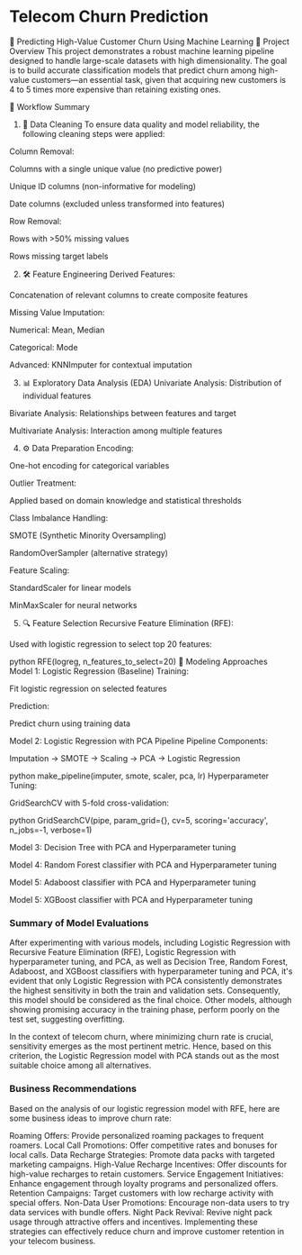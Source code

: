 # Telecom Churn Prediction

🧠 Predicting High-Value Customer Churn Using Machine Learning
📌 Project Overview
This project demonstrates a robust machine learning pipeline designed to handle large-scale datasets with high dimensionality. The goal is to build accurate classification models that predict churn among high-value customers—an essential task, given that acquiring new customers is 4 to 5 times more expensive than retaining existing ones.

📂 Workflow Summary
1. 🧹 Data Cleaning
To ensure data quality and model reliability, the following cleaning steps were applied:

Column Removal:

Columns with a single unique value (no predictive power)

Unique ID columns (non-informative for modeling)

Date columns (excluded unless transformed into features)

Row Removal:

Rows with >50% missing values

Rows missing target labels

2. 🛠 Feature Engineering
Derived Features:

Concatenation of relevant columns to create composite features

Missing Value Imputation:

Numerical: Mean, Median

Categorical: Mode

Advanced: KNNImputer for contextual imputation

3. 📊 Exploratory Data Analysis (EDA)
Univariate Analysis: Distribution of individual features

Bivariate Analysis: Relationships between features and target

Multivariate Analysis: Interaction among multiple features

4. ⚙️ Data Preparation
Encoding:

One-hot encoding for categorical variables

Outlier Treatment:

Applied based on domain knowledge and statistical thresholds

Class Imbalance Handling:

SMOTE (Synthetic Minority Oversampling)

RandomOverSampler (alternative strategy)

Feature Scaling:

StandardScaler for linear models

MinMaxScaler for neural networks

5. 🔍 Feature Selection
Recursive Feature Elimination (RFE):

Used with logistic regression to select top 20 features:

python
RFE(logreg, n_features_to_select=20)
🤖 Modeling Approaches
Model 1: Logistic Regression (Baseline)
Training:

Fit logistic regression on selected features

Prediction:

Predict churn using training data

Model 2: Logistic Regression with PCA Pipeline
Pipeline Components:

Imputation → SMOTE → Scaling → PCA → Logistic Regression

python
make_pipeline(imputer, smote, scaler, pca, lr)
Hyperparameter Tuning:

GridSearchCV with 5-fold cross-validation:

python
GridSearchCV(pipe, param_grid={}, cv=5, scoring='accuracy', n_jobs=-1, verbose=1)

Model 3: Decision Tree with PCA and Hyperparameter tuning

Model 4: Random Forest classifier with PCA and Hyperparameter tuning

Model 5: Adaboost classifier with PCA and Hyperparameter tuning

Model 5: XGBoost classifier with PCA and Hyperparameter tuning

### Summary of Model Evaluations

After experimenting with various models, including Logistic Regression with Recursive Feature Elimination (RFE), Logistic Regression with hyperparameter tuning, and PCA, as well as Decision Tree, Random Forest, Adaboost, and XGBoost classifiers with hyperparameter tuning and PCA, it's evident that only Logistic Regression with PCA consistently demonstrates the highest sensitivity in both the train and validation sets. Consequently, this model should be considered as the final choice. Other models, although showing promising accuracy in the training phase, perform poorly on the test set, suggesting overfitting.

In the context of telecom churn, where minimizing churn rate is crucial, sensitivity emerges as the most pertinent metric. Hence, based on this criterion, the Logistic Regression model with PCA stands out as the most suitable choice among all alternatives.

### Business Recommendations
Based on the analysis of our logistic regression model with RFE, here are some business ideas to improve churn rate:

Roaming Offers: Provide personalized roaming packages to frequent roamers.
Local Call Promotions: Offer competitive rates and bonuses for local calls.
Data Recharge Strategies: Promote data packs with targeted marketing campaigns.
High-Value Recharge Incentives: Offer discounts for high-value recharges to retain customers.
Service Engagement Initiatives: Enhance engagement through loyalty programs and personalized offers.
Retention Campaigns: Target customers with low recharge activity with special offers.
Non-Data User Promotions: Encourage non-data users to try data services with bundle offers.
Night Pack Revival: Revive night pack usage through attractive offers and incentives.
Implementing these strategies can effectively reduce churn and improve customer retention in your telecom business.